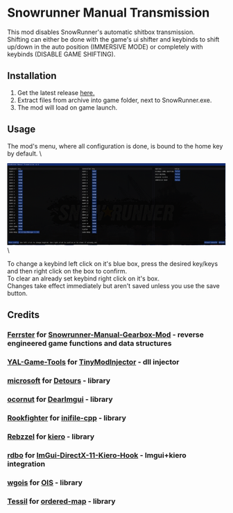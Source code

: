 # Snowrunner Manual Transmission

This mod disables SnowRunner's automatic shitbox transmission. \
Shifting can either be done with the game's ui shifter and keybinds to shift up/down in the auto position (IMMERSIVE MODE) or completely with keybinds (DISABLE GAME SHIFTING).

## Installation

1. Get the latest release [here.](https://github.com/drafty46/SMT/releases/latest)
2. Extract files from archive into game folder, next to SnowRunner.exe.
3. The mod will load on game launch.

## Usage

The mod's menu, where all configuration is done, is bound to the home key by default.   \

![alt text](image.png)  \

To change a keybind left click on it's blue box, press the desired key/keys and then right click on the box to confirm. \
To clear an already set keybind right click on it's box. \
Changes take effect immediately but aren't saved unless you use the save button.

## Credits

### [Ferrster](https://github.com/Ferrster) for [Snowrunner-Manual-Gearbox-Mod](https://github.com/Ferrster/Snowrunner-Manual-Gearbox-Mod) - reverse engineered game functions and data structures
### [YAL-Game-Tools](https://github.com/YAL-Game-Tools) for [TinyModInjector](https://github.com/YAL-Game-Tools/TinyModInjector) - dll injector
### [microsoft](https://github.com/microsoft) for [Detours](https://github.com/microsoft/Detours) - library
### [ocornut](https://github.com/ocornut) for [DearImgui](https://github.com/ocornut/imgui) - library
### [Rookfighter](https://github.com/Rookfighter) for [inifile-cpp](https://github.com/Rookfighter/inifile-cpp) - library
### [Rebzzel](https://github.com/Rebzzel) for [kiero](https://github.com/Rebzzel/kiero) - library
### [rdbo](https://github.com/rdbo) for [ImGui-DirectX-11-Kiero-Hook](https://github.com/rdbo/ImGui-DirectX-11-Kiero-Hook) - Imgui+kiero integration
### [wgois](https://github.com/wgois) for [OIS](https://github.com/wgois/OIS) - library
### [Tessil](https://github.com/Tessil) for [ordered-map](https://github.com/Tessil/ordered-map) - library
